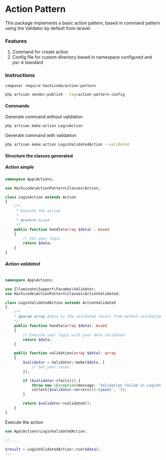 # Action Pattern
This package implements a basic action pattern, based in command pattern using the Validator by default from laravel

### Features

1. Command for create action 
2. Config file for custom directory based in namespace configured and psr-4 standard


### Instructions

```bash 
composer require hachicode/action-pattern
```

```bash 
php artisan vendor:publish --tag=action-pattern-config
```

#### Commands

Generate command without validation
```bash 
php artisan make:action LoginAction
```

Generate command with validation
```bash 
php artisan make:action LoginValidatedAction --validated
```

#### Structure the classes generated

##### Action simple
```php
namespace App\Actions;

use Hachicode\ActionPattern\Classes\Action;

class LoginAction extends Action
{
    /**
     * Execute the action
     *
     * @return mixed
     */
    public function handle(array $data) : mixed
    {
        // Set your logic
        return $data;
    }
}
```

##### Action validated

```php

namespace App\Actions;

use Illuminate\Support\Facades\Validator;
use Hachicode\ActionPattern\Classes\ActionValidated;

class LoginValidatedAction extends ActionValidated
{
    /**
    * @param array $data Is the validated result from method validation
    */
    public function handle(array $data): mixed
    {
        // Execute your logic with your data validated
        return $data;
    }

    public function validation(array $data): array
    {
        $validator = Validator::make($data, [
            // Set your rules
        ]);

        if ($validator->fails()) {
            throw new \Exception(message: 'Validation failed in LoginValidatedAction action' . 
            collect($validator->errors())->join(', '));
        }

        return $validator->validated();
    }
}

```


Execute the action 
```php
use App\Actions\LoginValidatedAction;

// ...

$result = LoginValidatedAction::run($data);
...

